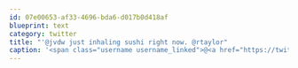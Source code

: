```yaml
---
id: 07e00653-af33-4696-bda6-d017b0d418af
blueprint: text
category: twitter
title: "'@jvdw just inhaling sushi right now. @rtaylor"
caption: '<span class="username username_linked">@<a href="https://twitter.com/jvdw" title="John van der Woude">jvdw</a></span> just inhaling sushi right now. <span class="username username_linked">@<a href="https://twitter.com/rtaylor" title="Elon Musk">rtaylor</a></span>'
---
```


